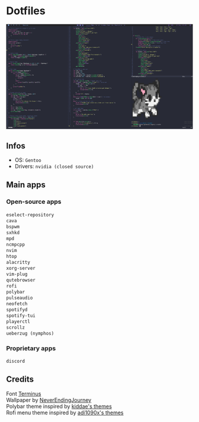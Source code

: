 # Dotfiles
![Preview](preview.png)  

## Infos
- OS: `Gentoo`
- Drivers: `nvidia (closed source)`

## Main apps
### Open-source apps
```
eselect-repository
cava
bspwm
sxhkd
mpd
ncmpcpp
nvim
htop
alacritty
xorg-server
vim-plug
qutebrowser
rofi
polybar
pulseaudio
neofetch
spotifyd
spotify-tui
playerctl
scrollz
ueberzug (nymphos)
```
### Proprietary apps
```
discord
```

## Credits
Font [Terminus](http://terminus-font.sourceforge.net/)  
Wallpaper by [NeverEndingJourney](https://wallhaven.cc/w/13gqw1)  
Polybar theme inspired by [kiddae's themes](https://github.com/kiddae/polybar-themes)  
Rofi menu theme inspired by [adi1090x's themes](https://github.com/adi1090x/rofi)
